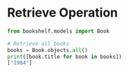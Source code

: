 # Retrieve Operation

```python
from bookshelf.models import Book

# Retrieve all books
books = Book.objects.all()
print([book.title for book in books])
["1984"]
```
